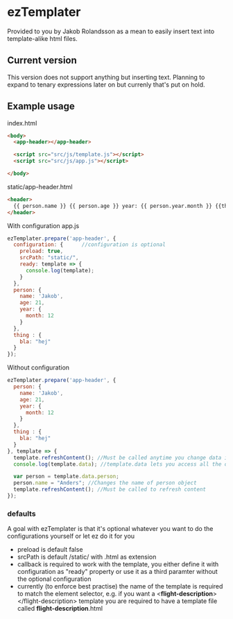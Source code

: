 # ezTemplater
Provided to you by Jakob Rolandsson as a mean to easily insert text into template-alike html files. 


## Current version
This version does not support anything but inserting text. Planning to expand to tenary expressions later on but currenly that's put on hold.


## Example usage
index.html
```html
<body>
  <app-header></app-header>

  <script src="src/js/template.js"></script>
  <script src="src/js/app.js"></script>

</body>
```

static/app-header.html
```html
<header>
  {{ person.name }} {{ person.age }} year: {{ person.year.month }} {{thing.bla}}
</header>
```

With configuration
app.js
```javascript
ezTemplater.prepare('app-header', {
  configuration: {      //configuration is optional
    preload: true,
    srcPath: "static/",
    ready: template => {
      console.log(template);
    }
  },
  person: {
    name: 'Jakob',
    age: 21,
    year: {
      month: 12
    }
  },
  thing : {
    bla: "hej"
  }
});
```
Without configuration
```javascript
ezTemplater.prepare('app-header', {
  person: {
    name: 'Jakob',
    age: 21,
    year: {
      month: 12
    }
  },
  thing : {
    bla: "hej"
  }
}, template => {
  template.refreshContent(); //Must be called anytime you change data in the template
  console.log(template.data); //template.data lets you access all the data that you set and manipulate it

  var person = template.data.person;
  person.name = "Anders"; //Changes the name of person object
  template.refreshContent(); //Must be called to refresh content
});

```
### defaults
A goal with ezTemplater is that it's optional whatever you want to do the configurations yourself or let ez do it for you
- preload is default false
- srcPath is default /static/ with .html as extension
- callback is required to work with the template, you either define it with configuration as "ready" property or use it as a third paramter without the optional configuration
- currently (to enforce best practise) the name of the template is required to match the element selector, e.g. if you want a &lt;**flight-description**&gt;&lt;/flight-description&gt; template you are required to have a template file called **flight-description**.html